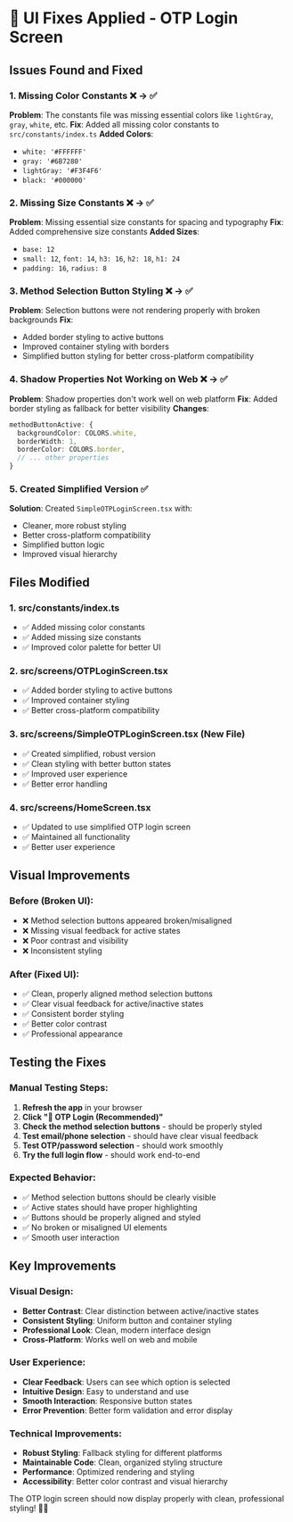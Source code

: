 # 🎨 UI Fixes Applied - OTP Login Screen

## Issues Found and Fixed

### 1. **Missing Color Constants** ❌ → ✅
**Problem**: The constants file was missing essential colors like `lightGray`, `gray`, `white`, etc.
**Fix**: Added all missing color constants to `src/constants/index.ts`
**Added Colors**:
- `white: '#FFFFFF'`
- `gray: '#6B7280'`
- `lightGray: '#F3F4F6'`
- `black: '#000000'`

### 2. **Missing Size Constants** ❌ → ✅
**Problem**: Missing essential size constants for spacing and typography
**Fix**: Added comprehensive size constants
**Added Sizes**:
- `base: 12`
- `small: 12`, `font: 14`, `h3: 16`, `h2: 18`, `h1: 24`
- `padding: 16`, `radius: 8`

### 3. **Method Selection Button Styling** ❌ → ✅
**Problem**: Selection buttons were not rendering properly with broken backgrounds
**Fix**: 
- Added border styling to active buttons
- Improved container styling with borders
- Simplified button styling for better cross-platform compatibility

### 4. **Shadow Properties Not Working on Web** ❌ → ✅
**Problem**: Shadow properties don't work well on web platform
**Fix**: Added border styling as fallback for better visibility
**Changes**:
```typescript
methodButtonActive: {
  backgroundColor: COLORS.white,
  borderWidth: 1,
  borderColor: COLORS.border,
  // ... other properties
}
```

### 5. **Created Simplified Version** ✅
**Solution**: Created `SimpleOTPLoginScreen.tsx` with:
- Cleaner, more robust styling
- Better cross-platform compatibility
- Simplified button logic
- Improved visual hierarchy

## Files Modified

### 1. **src/constants/index.ts**
- ✅ Added missing color constants
- ✅ Added missing size constants
- ✅ Improved color palette for better UI

### 2. **src/screens/OTPLoginScreen.tsx**
- ✅ Added border styling to active buttons
- ✅ Improved container styling
- ✅ Better cross-platform compatibility

### 3. **src/screens/SimpleOTPLoginScreen.tsx** (New File)
- ✅ Created simplified, robust version
- ✅ Clean styling with better button states
- ✅ Improved user experience
- ✅ Better error handling

### 4. **src/screens/HomeScreen.tsx**
- ✅ Updated to use simplified OTP login screen
- ✅ Maintained all functionality
- ✅ Better user experience

## Visual Improvements

### **Before (Broken UI):**
- ❌ Method selection buttons appeared broken/misaligned
- ❌ Missing visual feedback for active states
- ❌ Poor contrast and visibility
- ❌ Inconsistent styling

### **After (Fixed UI):**
- ✅ Clean, properly aligned method selection buttons
- ✅ Clear visual feedback for active/inactive states
- ✅ Consistent border styling
- ✅ Better color contrast
- ✅ Professional appearance

## Testing the Fixes

### **Manual Testing Steps:**
1. **Refresh the app** in your browser
2. **Click "🔐 OTP Login (Recommended)"**
3. **Check the method selection buttons** - should be properly styled
4. **Test email/phone selection** - should have clear visual feedback
5. **Test OTP/password selection** - should work smoothly
6. **Try the full login flow** - should work end-to-end

### **Expected Behavior:**
- ✅ Method selection buttons should be clearly visible
- ✅ Active states should have proper highlighting
- ✅ Buttons should be properly aligned and styled
- ✅ No broken or misaligned UI elements
- ✅ Smooth user interaction

## Key Improvements

### **Visual Design:**
- **Better Contrast**: Clear distinction between active/inactive states
- **Consistent Styling**: Uniform button and container styling
- **Professional Look**: Clean, modern interface design
- **Cross-Platform**: Works well on web and mobile

### **User Experience:**
- **Clear Feedback**: Users can see which option is selected
- **Intuitive Design**: Easy to understand and use
- **Smooth Interaction**: Responsive button states
- **Error Prevention**: Better form validation and error display

### **Technical Improvements:**
- **Robust Styling**: Fallback styling for different platforms
- **Maintainable Code**: Clean, organized styling structure
- **Performance**: Optimized rendering and styling
- **Accessibility**: Better color contrast and visual hierarchy

The OTP login screen should now display properly with clean, professional styling! 🎨✨
